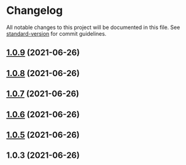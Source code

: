 # Changelog

All notable changes to this project will be documented in this file. See [standard-version](https://github.com/conventional-changelog/standard-version) for commit guidelines.

## [1.0.9](https://github.com/KINGSABRI/chkdfront/compare/v1.0.8...v1.0.9) (2021-06-26)



## [1.0.8](https://github.com/KINGSABRI/chkdfront/compare/v1.0.7...v1.0.8) (2021-06-26)



## [1.0.7](https://github.com/KINGSABRI/chkdfront/compare/v1.0.6...v1.0.7) (2021-06-26)



## [1.0.6](https://github.com/KINGSABRI/chkdfront/compare/v1.0.5...v1.0.6) (2021-06-26)



## [1.0.5](https://github.com/KINGSABRI/chkdfront/compare/v1.0.3...v1.0.5) (2021-06-26)



## 1.0.3 (2021-06-26)
